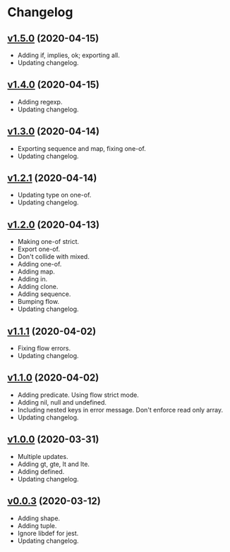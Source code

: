 # Changelog

## [v1.5.0](../../compare/v1.4.0...v1.5.0) (2020-04-15)

* Adding if, implies, ok; exporting all.
* Updating changelog.

## [v1.4.0](../../compare/v1.3.0...v1.4.0) (2020-04-15)

* Adding regexp.
* Updating changelog.

## [v1.3.0](../../compare/v1.2.1...v1.3.0) (2020-04-14)

* Exporting sequence and map, fixing one-of.
* Updating changelog.

## [v1.2.1](../../compare/v1.2.0...v1.2.1) (2020-04-14)

* Updating type on one-of.
* Updating changelog.

## [v1.2.0](../../compare/v1.1.1...v1.2.0) (2020-04-13)

* Making one-of strict.
* Export one-of.
* Don't collide with mixed.
* Adding one-of.
* Adding map.
* Adding in.
* Adding clone.
* Adding sequence.
* Bumping flow.
* Updating changelog.

## [v1.1.1](../../compare/v1.1.0...v1.1.1) (2020-04-02)

* Fixing flow errors.
* Updating changelog.

## [v1.1.0](../../compare/v1.0.0...v1.1.0) (2020-04-02)

* Adding predicate. Using flow strict mode.
* Adding nil, null and undefined.
* Including nested keys in error message. Don't enforce read only array.
* Updating changelog.

## [v1.0.0](../../compare/v0.0.3...v1.0.0) (2020-03-31)

* Multiple updates.
* Adding gt, gte, lt and lte.
* Adding defined.
* Updating changelog.

## [v0.0.3](../../compare/v0.0.2...v0.0.3) (2020-03-12)

* Adding shape.
* Adding tuple.
* Ignore libdef for jest.
* Updating changelog.
